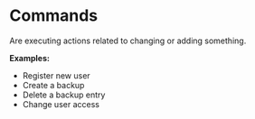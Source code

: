 Commands
========

Are executing actions related to changing or adding something.

**Examples:**
- Register new user
- Create a backup
- Delete a backup entry
- Change user access
